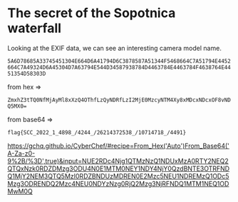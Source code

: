 # The secret of the Sopotnica waterfall

Looking at the EXIF data, we can see an interesting camera model name.

`5A6D78685A33745451304E664D6A41794D6C3878587A51344F5468664C7A51794E4452664C7A49324D6A45304D7A63794E544D34587938784D4463784E4463784F4638764E4451354D58303D`

from hex =>

`ZmxhZ3tTQ0NfMjAyMl8xXzQ4OThfLzQyNDRfLzI2MjE0MzcyNTM4Xy8xMDcxNDcxOF8vNDQ5MX0=`

from base64 =>

`flag{SCC_2022_1_4898_/4244_/26214372538_/10714718_/4491}`

https://gchq.github.io/CyberChef/#recipe=From_Hex('Auto')From_Base64('A-Za-z0-9%2B/%3D',true)&input=NUE2RDc4Njg1QTMzNzQ1NDUxMzA0RTY2NEQ2QTQxNzk0RDZDMzg3ODU4N0E1MTM0NEY1NDY4NjY0QzdBNTE3OTRFNDQ1MjY2NEM3QTQ5MzI0RDZBNDUzMDREN0E2Mzc5NEU1NDREMzQ1ODc5Mzg3ODRENDQ2Mzc4NEU0NDYzNzg0RjQ2Mzg3NjRFNDQ1MTM1NEQ1ODMwM0Q
